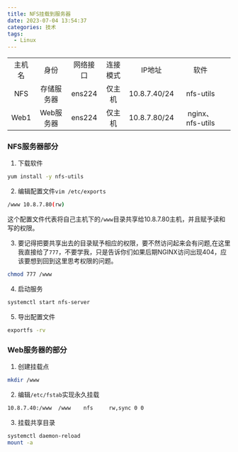 ```yaml
---
title: NFS挂载到服务器
date: 2023-07-04 13:54:37
categories: 技术
tags:
  - Linux
---
```


||||||||
|:-:|:-:|:-:|:-:|:-:|:-:|:-:|
|主机名|身份|网络接口|连接模式|IP地址|软件|
|NFS|存储服务器|ens224|仅主机|10.8.7.40/24|nfs-utils|
|Web1|Web服务器|ens224|仅主机|10.8.7.80/24|nginx、nfs-utils|

### NFS服务器部分

1. 下载软件

```bash
yum install -y nfs-utils
```

<!-- more -->

2. 编辑配置文件`vim /etc/exports`

```bash
/www 10.8.7.80(rw)
```

这个配置文件代表将自己主机下的`/www`目录共享给10.8.7.80主机，并且赋予读和写的权限。

3. 要记得把要共享出去的目录赋予相应的权限，要不然访问起来会有问题,在这里我直接给了`777`，不要学我，只是告诉你们如果后期NGINX访问出现404，应该要想到回到这里思考权限的问题。

```bash
chmod 777 /www
```

4. 启动服务

```bash
systemctl start nfs-server
```

5. 导出配置文件

```bash
exportfs -rv
```

### Web服务器的部分

1. 创建挂载点

```bash
mkdir /www
```

2. 编辑`/etc/fstab`实现永久挂载

```bash
10.8.7.40:/www  /www    nfs     rw,sync 0 0
```

3. 挂载共享目录

```bash
systemctl daemon-reload
mount -a
```